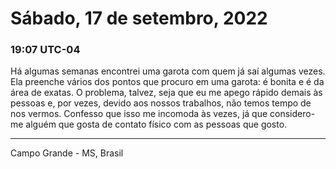# Sábado, 17 de setembro, 2022

### 19:07 UTC-04

Há algumas semanas encontrei uma garota com quem já saí algumas vezes. Ela preenche
vários dos pontos que procuro em uma garota: é bonita e é da área de exatas. O problema,
talvez, seja que eu me apego rápido demais às pessoas e, por vezes, devido aos nossos
trabalhos, não temos tempo de nos vermos. Confesso que isso me incomoda às vezes,
já que considero-me alguém que gosta de contato físico com as pessoas que gosto.

---

Campo Grande - MS, Brasil

